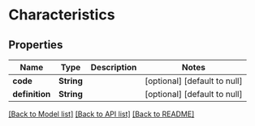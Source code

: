 # Characteristics
## Properties

| Name | Type | Description | Notes |
|------------ | ------------- | ------------- | -------------|
| **code** | **String** |  | [optional] [default to null] |
| **definition** | **String** |  | [optional] [default to null] |

[[Back to Model list]](../README.md#documentation-for-models) [[Back to API list]](../README.md#documentation-for-api-endpoints) [[Back to README]](../README.md)

